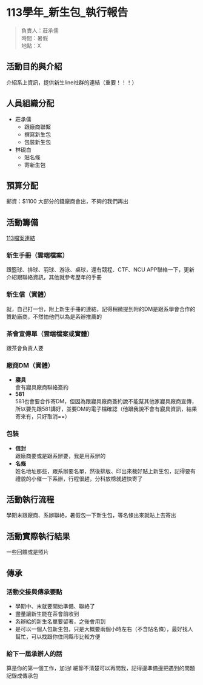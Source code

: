 # 113學年_新生包_執行報告

> 負責人：莊承儒  
> 時間：暑假  
> 地點：X  


## 活動目的與介紹

介紹系上資訊，提供新生line社群的連結（重要！！！）

## 人員組織分配

- 莊承儒
  - 跟廠商聯繫
  - 撰寫新生包
  - 包裝新生包
- 林硯白
  - 貼名條
  - 寄新生包

## 預算分配

郵資：$1100
大部分的錢廠商會出，不夠的我們再出

## 活動籌備

[113檔案連結](https://drive.google.com/drive/folders/1jM_HJLeamluAb5bnhDFhNDAx3NNCRNyk?usp=sharing)

### 新生手冊（雲端檔案）

跟籃球、排球、羽球、游泳、桌球，還有競程、CTF、NCU APP聯絡一下，更新介紹跟聯絡資訊，其他就參考歷年的手冊

### 新生信（實體）

就，自己打一份，附上新生手冊的連結，記得稍微提到附的DM是跟系學會合作的贊助廠商，不然怕他們以為是系辦推薦的

### 茶會宣傳單（雲端檔案或實體）

跟茶會負責人要

### 廠商DM（實體）

- **寢具**  
  會有寢具廠商聯絡簽約
- **581**  
  581也會要合作寄DM，但因為跟寢具廠商簽約說不能幫其他家寢具廠商宣傳，所以要先跟581講好，並要DM的電子檔確認（他跟我說不會有寢具資訊，結果寄來有，只好取消==）

### 包裝

- **信封**  
  跟廠商要或是跟系辦要，我是用系辦的
- **名條**  
  姓名地址那些，跟系辦要名單，然後排版、印出來裁好貼上新生包，記得要有禮貌的小催一下系辦，行程很趕，分科放榜就趕快寄了

## 活動執行流程

學期末跟廠商、系辦聯絡，暑假包一下新生包，等名條出來就貼上去寄出

## 活動實際執行結果

一些回饋或是照片

## 傳承

### 活動交接與傳承要點

- 學期中、末就要開始準備、聯絡了
- 盡量讓新生能在茶會前收到
- 系辦給的新生名單要留著，之後會用到
- 是可以一個人包新生包，只是大概要兩個小時左右（不含貼名條），最好找人幫忙，可以找跟你住同縣市比較方便

### 給下一屆承辦人的話

算是你的第一個工作，加油! 細節不清楚可以再問我，記得邊準備邊把遇到的問題記錄成傳承包
